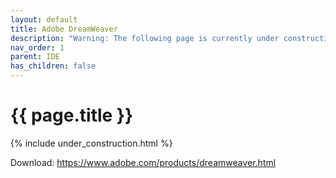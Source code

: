 ```yaml
---
layout: default
title: Adobe DreamWeaver
description: "Warning: The following page is currently under construction, find more about the details in future patches, or if you choose to add in the article see info on the bottom of the page."
nav_order: 1
parent: IDE
has_children: false
---
```


{{ page.title }}
======================

{% include under_construction.html %}

Download: https://www.adobe.com/products/dreamweaver.html

<br>

<br>